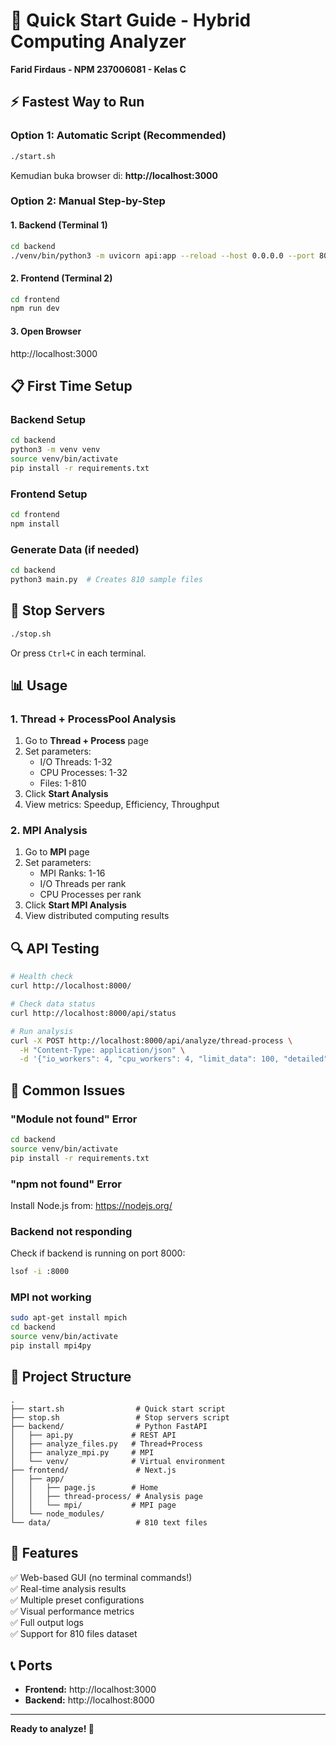 # 🚀 Quick Start Guide - Hybrid Computing Analyzer

**Farid Firdaus - NPM 237006081 - Kelas C**

## ⚡ Fastest Way to Run

### Option 1: Automatic Script (Recommended)

```bash
./start.sh
```

Kemudian buka browser di: **http://localhost:3000**

### Option 2: Manual Step-by-Step

#### 1. Backend (Terminal 1)

```bash
cd backend
./venv/bin/python3 -m uvicorn api:app --reload --host 0.0.0.0 --port 8000
```

#### 2. Frontend (Terminal 2)

```bash
cd frontend
npm run dev
```

#### 3. Open Browser

http://localhost:3000

## 📋 First Time Setup

### Backend Setup

```bash
cd backend
python3 -m venv venv
source venv/bin/activate
pip install -r requirements.txt
```

### Frontend Setup  

```bash
cd frontend
npm install
```

### Generate Data (if needed)

```bash
cd backend
python3 main.py  # Creates 810 sample files
```

## 🛑 Stop Servers

```bash
./stop.sh
```

Or press `Ctrl+C` in each terminal.

## 📊 Usage

### 1. Thread + ProcessPool Analysis

1. Go to **Thread + Process** page
2. Set parameters:
   - I/O Threads: 1-32
   - CPU Processes: 1-32
   - Files: 1-810
3. Click **Start Analysis**
4. View metrics: Speedup, Efficiency, Throughput

### 2. MPI Analysis

1. Go to **MPI** page  
2. Set parameters:
   - MPI Ranks: 1-16
   - I/O Threads per rank
   - CPU Processes per rank
3. Click **Start MPI Analysis**
4. View distributed computing results

## 🔍 API Testing

```bash
# Health check
curl http://localhost:8000/

# Check data status
curl http://localhost:8000/api/status

# Run analysis
curl -X POST http://localhost:8000/api/analyze/thread-process \
  -H "Content-Type: application/json" \
  -d '{"io_workers": 4, "cpu_workers": 4, "limit_data": 100, "detailed": true}'
```

## 🐛 Common Issues

### "Module not found" Error

```bash
cd backend
source venv/bin/activate
pip install -r requirements.txt
```

### "npm not found" Error

Install Node.js from: https://nodejs.org/

### Backend not responding

Check if backend is running on port 8000:
```bash
lsof -i :8000
```

### MPI not working

```bash
sudo apt-get install mpich
cd backend
source venv/bin/activate
pip install mpi4py
```

## 📁 Project Structure

```
.
├── start.sh                # Quick start script
├── stop.sh                 # Stop servers script
├── backend/                # Python FastAPI
│   ├── api.py             # REST API
│   ├── analyze_files.py   # Thread+Process
│   ├── analyze_mpi.py     # MPI
│   └── venv/              # Virtual environment
├── frontend/               # Next.js
│   ├── app/
│   │   ├── page.js        # Home
│   │   ├── thread-process/ # Analysis page
│   │   └── mpi/           # MPI page
│   └── node_modules/
└── data/                   # 810 text files
```

## 🎯 Features

✅ Web-based GUI (no terminal commands!)  
✅ Real-time analysis results  
✅ Multiple preset configurations  
✅ Visual performance metrics  
✅ Full output logs  
✅ Support for 810 files dataset  

## 📞 Ports

- **Frontend:** http://localhost:3000
- **Backend:** http://localhost:8000

---

**Ready to analyze! 🚀**
